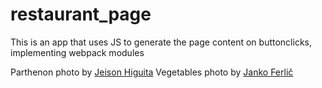 # restaurant_page

This is an app that uses JS to generate the page content on buttonclicks, implementing webpack modules

Parthenon photo by [Jeison Higuita](https://unsplash.com/@jeison)
Vegetables photo by [Janko Ferlič](https://unsplash.com/@itfeelslikefilm)
